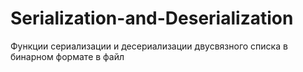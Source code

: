 # Serialization-and-Deserialization
Функции сериализации и десериализации двусвязного списка в бинарном формате в файл
